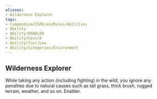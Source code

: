```yaml
---
aliases:
- Wilderness Explorer
tags:
- Compendium/CSRD/en/Rules/Abilities
- Ability
- Ability/ENABLER
- Ability/Cost/0
- Ability/Tier/Low
- Ability/Categories/Environment
---
```


  
## Wilderness Explorer  
While taking any action (including fighting) in the wild, you ignore any penalties due to natural causes such as tall grass, thick brush, rugged terrain, weather, and so on. Enabler.